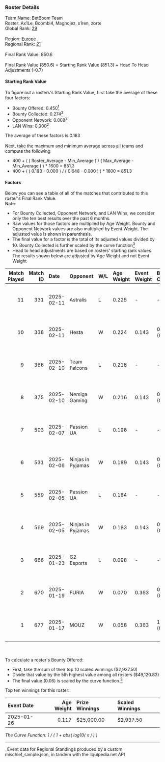 ### Roster Details<br />
Team Name: BetBoom Team<br />
Roster: Ax1Le, Boombl4, Magnojez, s1ren, zorte<br />
Global Rank: [29](../../standings_global_2025_07_07.md)<br />
<br />
Region: [Europe]( ../../standings_europe_2025_07_07.md)<br />
Regional Rank: [21]( ../../standings_europe_2025_07_07.md)<br />
<br />
Final Rank Value:  850.6<br />
<br />
Final Rank Value (850.6) = Starting Rank Value (851.3) + Head To Head Adjustments (-0.7)<br />

#### Starting Rank Value<br />
To figure out a rosters's Starting Rank Value, first take the average of these four factors:<br />
- Bounty Offered: 0.450[<sup>1</sup>](#table2)
- Bounty Collected: 0.274[<sup>2</sup>](#table1)
- Opponent Network: 0.008[<sup>2</sup>](#table1)
- LAN Wins: 0.000[<sup>2</sup>](#table1)

The average of these factors is 0.183<br />
<br />
Next, take the maximum and minimum average across all teams and compute the following:<br />
- 400 + ( ( Roster_Average - Min_Average ) / ( Max_Average - Min_Average ) ) * 1600 = 851.3
- 400 + ( ( 0.183 - 0.000 ) / ( 0.648 - 0.000 ) ) * 1600 = 851.3


#### Factors<br />
Below you can see a table of all of the matches that contributed to this roster's Final Rank Value.<br />
Note:<br />

- For Bounty Collected, Opponent Network, and LAN Wins, we consider only the ten best results over the past 6 months.
- Raw values for those factors are multiplied by Age Weight. Bounty and Opponent Network values are also multiplied by Event Weight. The adjusted value is shown in parenthesis.
- The final value for a factor is the total of its adjusted values divided by 10. Bounty Collected is further scaled by the curve function[<sup>3</sup>](#curveFunction)
- Head to head adjustments are based on rosters' starting rank values. The results shown below are adjusted by Age Weight and not Event Weight
<span id="table1"></span><br />


| Match Played | Match ID | Date       | Opponent          | W/L | Age Weight | Event Weight | Bounty Collected | Opponent Network | LAN Wins  | H2H Adj. | Roster                                  |
| -: | -: | :- | :- | :- | :- | :- | :- | :- | :- | -: | :- |
|           11 |      331 | 2025-02-11 | Astralis          | L   | 0.225      | -            | -                | -                | -         |    -0.01 | Ax1Le, Boombl4, Magnojez, s1ren, zorte  |
|           10 |      338 | 2025-02-11 | Hesta             | W   | 0.224      | 0.143        | 0.000 (0.000)    | 0.456 (0.015)    | 0 (0.000) |     1.05 | Ax1Le, Boombl4, Magnojez, s1ren, zorte  |
|            9 |      366 | 2025-02-10 | Team Falcons      | L   | 0.218      | -            | -                | -                | -         |    -0.01 | Ax1Le, Boombl4, Magnojez, s1ren, zorte  |
|            8 |      375 | 2025-02-10 | Nemiga Gaming     | W   | 0.216      | 0.143        | 0.010 (0.000)    | 0.251 (0.008)    | 0 (0.000) |     2.40 | Ax1Le, Boombl4, Magnojez, s1ren, zorte  |
|            7 |      503 | 2025-02-07 | Passion UA        | L   | 0.196      | -            | -                | -                | -         |    -3.92 | Ax1Le, Boombl4, Magnojez, s1ren, zorte  |
|            6 |      531 | 2025-02-06 | Ninjas in Pyjamas | W   | 0.189      | 0.143        | 0.000 (0.000)    | 0.688 (0.019)    | 0 (0.000) |     0.45 | Ax1Le, Boombl4, Magnojez, s1ren, zorte  |
|            5 |      559 | 2025-02-05 | Passion UA        | L   | 0.184      | -            | -                | -                | -         |    -3.71 | Ax1Le, Boombl4, Magnojez, s1ren, zorte  |
|            4 |      569 | 2025-02-05 | Ninjas in Pyjamas | W   | 0.183      | 0.143        | 0.000 (0.000)    | 0.688 (0.018)    | 0 (0.000) |     0.42 | Ax1Le, Boombl4, Magnojez, s1ren, zorte  |
|            3 |      666 | 2025-01-23 | G2 Esports        | L   | 0.098      | -            | -                | -                | -         |    -0.70 | Ax1Le, KaiR0N-, Magnojez, nafany, s1ren |
|            2 |      670 | 2025-01-19 | FURIA             | W   | 0.070      | 0.363        | 0.043 (0.001)    | 0.136 (0.003)    | 0 (0.000) |     1.47 | Ax1Le, Boombl4, Magnojez, s1ren, zorte  |
|            1 |      677 | 2025-01-17 | MOUZ              | W   | 0.058      | 0.363        | 1.000 (0.021)    | 0.651 (0.014)    | 0 (0.000) |     1.83 | Ax1Le, Boombl4, Magnojez, s1ren, zorte  |

<br />
<span id="table2"></span><br />
To calculate a roster's Bounty Offered:<br />

- First, take the sum of their top 10 scaled winnings ($2,937.50)
- Divide that value by the 5th highest value among all rosters ($49,120.83)
- The final value (0.06) is scaled by the curve function.[<sup>3</sup>](#curveFunction)

Top ten winnings for this roster:<br />

| Event Date | Age Weight | Prize Winnings | Scaled Winnings |
| :- | -: | :- | :- |
| 2025-01-26 |      0.117 | $25,000.00     | $2,937.50       |


<span id="curveFunction"></span>_The Curve Function: 1 / ( 1 + abs( log10( x ) ) )_<br />

---
_Event data for Regional Standings produced by a custom mischief_sample.json, in tandem with the liquipedia.net API<br />
